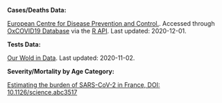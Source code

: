 
**Cases/Deaths Data:**

<a href="https://www.ecdc.europa.eu/" target="_blank">European Centre for Disease Prevention and Control.</a>. Accessed through <a href="https://covid19.eng.ox.ac.uk" target="_blank">OxCOVID19 Database</a> via the <a href="https://github.com/como-ph/oxcovid19" target="_blank"> R API</a>. Last updated: 2020-12-01.

**Tests Data:**

<a href="https://ourworldindata.org/coronavirus-testing" target="_blank">Our Wold in Data</a>. Last updated: 2020-11-02.


**Severity/Mortality by Age Category:**

<a href="https://science.sciencemag.org/content/sci/suppl/2020/05/12/science.abc3517.DC1/abc3517_Salje_SM_rev2.pdf" target="_blank">Estimating the burden of SARS-CoV-2 in France, DOI: 10.1126/science.abc3517</a>
